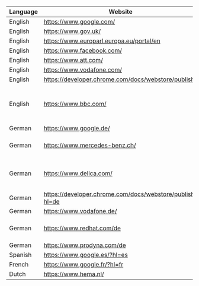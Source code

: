 | Language | Website | Working | Mode | Note |
| -------- | ------- | ------- | -----| ---- |
| English | https://www.google.com/ | Y | | |
| English | https://www.gov.uk/ | Y | | |
| English | https://www.europarl.europa.eu/portal/en | Y | | |
| English | https://www.facebook.com/ | Y | | |
| English | https://www.att.com/ | N | | Uses opt out |
| English | https://www.vodafone.com/ | Y | | |
| English | https://developer.chrome.com/docs/webstore/publish | Y | | |
| English | https://www.bbc.com/ | N | | Doesn't work yet because of the form layout |
| German | https://www.google.de/ | Y | | |
| German | https://www.mercedes-benz.ch/ | N | Path | strategy not implemented yet |
| German | https://www.delica.com/ | N | Path | Path strategy not implemented yet |
| German | https://developer.chrome.com/docs/webstore/publish?hl=de | Y | | |
| German | https://www.vodafone.de/ | N | | |
| German | https://www.redhat.com/de | N | | iFrame with different domain |
| German | https://www.prodyna.com/de | Y | | |
| Spanish | https://www.google.es/?hl=es | Y | | |
| French | https://www.google.fr/?hl=fr | Y | | |
| Dutch | https://www.hema.nl/ | Y | | |